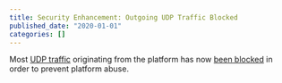 ```yaml
---
title: Security Enhancement: Outgoing UDP Traffic Blocked
published_date: "2020-01-01"
categories: []
---
```

Most [UDP traffic](https://en.wikipedia.org/wiki/User_Datagram_Protocol) originating from the platform has now [been blocked](/guides/platform-considerations/platform-security#udp) in order to prevent platform abuse.
